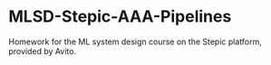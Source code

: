 # MLSD-Stepic-AAA-Pipelines
Homework for the ML system design course on the Stepic platform, provided by Avito.
